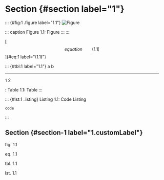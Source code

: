 # Section {#section label="1"}

::: {#fig:1 .figure label="1.1"}
![Figure](./image.png)

::: caption
Figure 1.1: Figure
:::
:::

[$$equation\qquad{(1.1)}$$]{#eq:1 label="(1.1)"}

::: {#tbl:1 label="1.1"}
  a   b
  --- ---
  1   2

  : Table 1.1: Table
:::

::: {#lst:1 .listing}
Listing 1.1: Code Listing

``` {label="1.1"}
code
```
:::

## Section {#section-1 label="1.customLabel"}

fig. 1.1

eq. 1.1

tbl. 1.1

lst. 1.1
